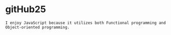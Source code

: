 # gitHub25
    I enjoy JavaScript because it utilizes both Functional programming and Object-oriented programming.

